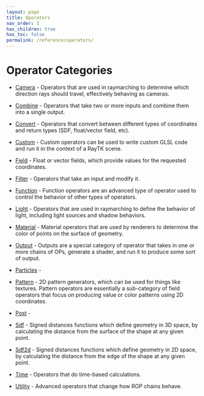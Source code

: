 ```yaml
---
layout: page
title: Operators
nav_order: 3
has_children: true
has_toc: false
permalink: /reference/operators/
---
```


# Operator Categories
* [Camera](camera/) - Operators that are used in raymarching to determine which
direction rays should travel, effectively behaving as cameras.
* [Combine](combine/) - Operators that take two or more inputs and combine them into a single
output.
* [Convert](convert/) - Operators that convert between different types of coordinates and
return types (SDF, float/vector field, etc).
* [Custom](custom/) - Custom operators can be used to write custom GLSL code and run it in the context of a RayTK scene.
* [Field](field/) - Float or vector fields, which provide values for the requested coordinates.
* [Filter](filter/) - Operators that take an input and modify it.
* [Function](function/) - Function operators are an advanced type of operator used to control the behavior of other types of operators.
* [Light](light/) - Operators that are used in raymarching to define the behavior of light, including
light sources and shadow behaviors.
* [Material](material/) - Material operators that are used by renderers to determine the
color of points on the surface of geometry.
* [Output](output/) - Outputs are a special category of operator that takes in one or more
chains of OPs, generate a shader, and run it to produce some sort of
output.
* [Particles](particles/) - 
* [Pattern](pattern/) - 2D pattern generators, which can be used for things like textures.
Pattern operators are essentially a sub-category of field operators that focus
on producing value or color patterns using 2D coordinates.

* [Post](post/) - 
* [Sdf](sdf/) - Signed distances functions which define geometry in 3D space, by calculating
the distance from the surface of the shape at any given point.
* [Sdf2d](sdf2d/) - Signed distances functions which define geometry in 2D space, by calculating
the distance from the edge of the shape at any given point.
* [Time](time/) - Operators that do time-based calculations.
* [Utility](utility/) - Advanced operators that change how ROP chains behave.